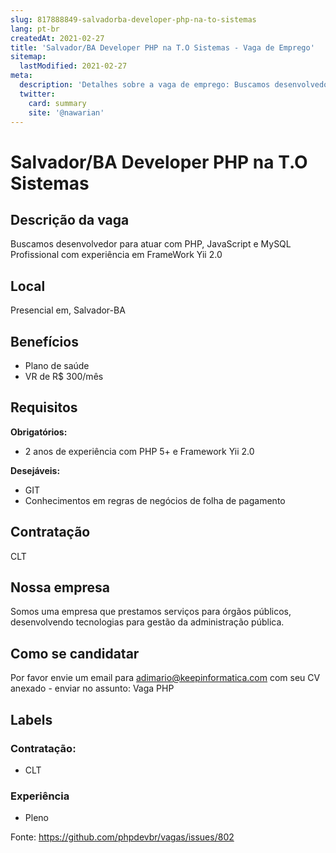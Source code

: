 ```yaml
---
slug: 817888849-salvadorba-developer-php-na-to-sistemas
lang: pt-br
createdAt: 2021-02-27
title: 'Salvador/BA Developer PHP na T.O Sistemas - Vaga de Emprego'
sitemap:
  lastModified: 2021-02-27
meta:
  description: 'Detalhes sobre a vaga de emprego: Buscamos desenvolvedor para atuar com PHP, JavaScript e MySQL Profissional com experiência em FrameWork Yii 2.0'
  twitter:
    card: summary
    site: '@nawarian'
---
```


# Salvador/BA Developer PHP na T.O Sistemas

## Descrição da vaga

Buscamos desenvolvedor para atuar com PHP, JavaScript e MySQL
Profissional com experiência em FrameWork Yii 2.0

## Local

Presencial em, Salvador-BA

## Benefícios

- Plano de saúde
- VR de R$ 300/mês

## Requisitos


**Obrigatórios:**
- 2 anos de experiência com PHP 5+ e Framework Yii 2.0

**Desejáveis:**
- GIT
- Conhecimentos em regras de negócios de folha de pagamento

## Contratação

CLT

## Nossa empresa

Somos uma empresa que prestamos serviços para órgãos públicos, desenvolvendo tecnologias para gestão da administração pública.

## Como se candidatar

Por favor envie um email para adimario@keepinformatica.com com seu CV anexado - enviar no assunto: Vaga PHP

## Labels

<!-- Escolha abaixo, apague as que não fizerem sentido: -->

### Contratação:
- CLT

### Experiência
- Pleno


Fonte: https://github.com/phpdevbr/vagas/issues/802